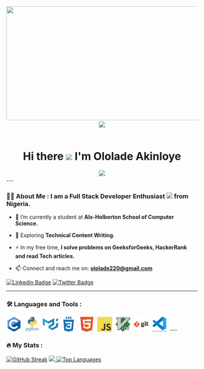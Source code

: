 <div id="header" align="center">
  <img src="https://media.giphy.com/media/QZbD2KFxwtPxMqaRCh/giphy.gif" width="600" height="300"/>
 </div>
<div id="header" align="center">
  <img src="https://media.giphy.com/media/HscDLzkO8EOTmgkhQP/giphy.gif" width="150"/>
</div>
<div id="header" align="center">
<img src="https://komarev.com/ghpvc/?username=Computewell&style=flat-square&color=blue" alt=""/>
</div>
<div id="header" align="center">
<h1>
  Hi there
  <img src="https://media.giphy.com/media/hvRJCLFzcasrR4ia7z/giphy.gif" width="30px"/> I'm Ololade Akinloye
</h1>
  <a href="https://www.github.com/Computewell" target="_blank" rel="noreferrer"><img src="https://img.shields.io/github/followers/Computewell?logo=github&style=for-the-badge&color=ec4899&labelColor=1c1917" /></a>
</div>
---

### :woman_technologist: About Me : I am a **Full Stack Developer Enthusiast <img src="https://media.giphy.com/media/WUlplcMpOCEmTGBtBW/giphy.gif" width="30"> from Nigeria.**
- :telescope: I’m currently a student at **Alx-Holberton School of Computer Science.**

- :seedling: Exploring **Technical Content Writing.**

- :zap: In my free time, **I solve problems on GeeksforGeeks, HackerRank and read Tech articles.**

- :mailbox: Connect and reach me on: **ololade220@gmail.com**

[![Linkedin Badge](https://img.shields.io/badge/-ololadeakinloye-blue?style=flat-square&logo=Linkedin&logoColor=white)](https://www.linkedin.com/in/ololade-akinloye/) [![Twitter Badge](https://img.shields.io/badge/Computewell-blue?style=flat-square&logo=twitter&logoColor=white)](https://www.twitter.com/Computewell/)

---
### :hammer_and_wrench: Languages and Tools :
<div>
  <img src="https://github.com/devicons/devicon/blob/master/icons/c/c-original.svg" title="C" alt="C width="40" height="40"/>&nbsp;
  <img src="https://github.com/devicons/devicon/blob/master/icons/python/python-original-wordmark.svg" title="Python" alt="Python" width="40" height="40"/>&nbsp;
  <img src="https://github.com/devicons/devicon/blob/master/icons/materialui/materialui-original.svg" title="Material UI" alt="Material UI" width="40" height="40"/>&nbsp;
  <img src="https://github.com/devicons/devicon/blob/master/icons/css3/css3-plain-wordmark.svg"  title="CSS3" alt="CSS" width="40" height="40"/>&nbsp;
  <img src="https://github.com/devicons/devicon/blob/master/icons/html5/html5-original.svg" title="HTML5" alt="HTML" width="40" height="40"/>&nbsp;
  <img src="https://github.com/devicons/devicon/blob/master/icons/javascript/javascript-original.svg" title="JavaScript" alt="JavaScript" width="40" height="40"/>&nbsp;
  <img src="https://github.com/devicons/devicon/blob/master/icons/vim/vim-original.svg" title="Vim" alt="Vim" width="40" height="40"/>&nbsp;
  <img src="https://github.com/devicons/devicon/blob/master/icons/git/git-original-wordmark.svg" title="Git" **alt="Git" width="40" height="40"/>&nbsp;
  <img src="https://github.com/devicons/devicon/blob/master/icons/vscode/vscode-original-wordmark.svg" title="Vscode" alt="Vscode" width="40" height="40"/>&nbsp;
  ---

### :fire: My Stats :
[![GitHub Streak](http://github-readme-streak-stats.herokuapp.com?user=Computewell&show_icons=true&theme=dark&background=000000)](https://git.io/streak-stats)
<a href="https://github.com/Computewell/github-readme-stats">
  <img height="170px"  src="https://github-readme-stats.vercel.app/api?username=Computewell&show_icons=true&theme=great-gatsby&layout=compact"/>
</a>
<a href="https://github.com/Computewell"><img src="https://github-readme-stats.vercel.app/api/top-langs/?username=Computewell&langs_count=10&title_color=14b8a6&text_color=ffffff&icon_color=ec4899&bg_color=1c1917&locale=en&custom_title=Top%20%Languages" alt="Top Languages" /></a>
